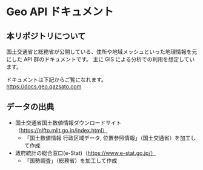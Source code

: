 # Geo API ドキュメント

## 本リポジトリについて

国土交通省と総務省が公開している、住所や地域メッシュといった地理情報を元にした API 群のドキュメントです。 
主に GIS による分析での利用を想定しています。  

ドキュメントは下記からご覧になれます。  
https://docs.geo.qazsato.com

## データの出典

- 国土交通省国土数値情報ダウンロードサイト（https://nlftp.mlit.go.jp/index.html）
  - 「国土数値情報 行政区域データ, 位置参照情報」（国土交通省）を加工して作成
- 政府統計の総合窓口(e-Stat)（https://www.e-stat.go.jp/）
  - 「国勢調査」（総務省）を加工して作成
